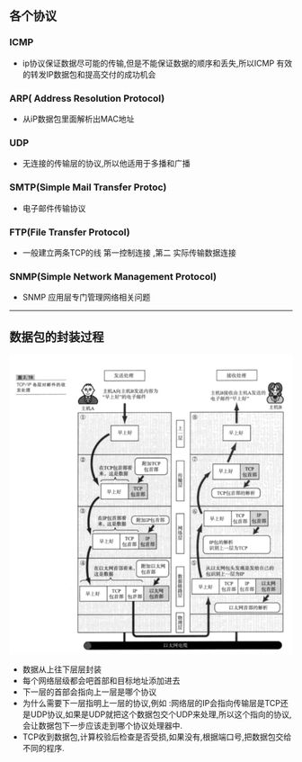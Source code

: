 ## 各个协议
### ICMP
+ ip协议保证数据尽可能的传输,但是不能保证数据的顺序和丢失,所以ICMP 有效的转发IP数据包和提高交付的成功机会

### ARP( Address Resolution Protocol)
+ 从iP数据包里面解析出MAC地址

### UDP
+ 无连接的传输层的协议,所以他适用于多播和广播
  
### SMTP(Simple Mail Transfer  Protoc)
+ 电子邮件传输协议

### FTP(File Transfer Protocol)
+ 一般建立两条TCP的线 第一控制连接  ,第二 实际传输数据连接

### SNMP(Simple Network Management Protocol)
+ SNMP 应用层专门管理网络相关问题

---
## 数据包的封装过程
![](2022-04-04-15-38-25.png)
+ 数据从上往下层层封装
+ 每个网络层级都会吧首部和目标地址添加进去
+ 下一层的首部会指向上一层是哪个协议
+ 为什么需要下一层指明上一层的协议,例如 :网络层的IP会指向传输层是TCP还是UDP协议,如果是UDP就把这个数据包交个UDP来处理,所以这个指向的协议,会让数据包下一步应该走到哪个协议处理器中.
+ TCP收到数据包,计算校验后检查是否受损,如果没有,根据端口号,把数据包交给不同的程序.
